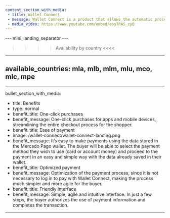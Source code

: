 ```yaml
---
content_section_with_media: 
 - title: Wallet Connect
 - message: Wallet Connect is a product that allows the automatic processing of payments through Mercado Pago's digital wallet. With the approval of the buyer, it is possible to make payments using the balance available on the card or Mercado Pago account. If you are interested in the product, please contact your sales executive.
 - media_video: https://www.youtube.com/embed/osy7RAS_zyQ
---
```


--- mini_landing_separator ---

>>>> Availability by country <<<<
---
available_countries: mla, mlb, mlm, mlu, mco, mlc, mpe
---

---
bullet_section_with_media: 
 - title: Benefits
 - type: normal
 - benefit_title: One-click purchases
 - benefit_message: One-click purchases for apps and mobile devices, streamlining the entire checkout process for the shopper.
 - benefit_title: Ease of payment
 - image: /wallet-connect/wallet-connect-landing.png
 - benefit_message: It’s easy to make payments using the data stored in the Mercado Pago wallet. The buyer will be able to select the payment method they wish to use (card or account money) and proceed to the payment in an easy and simple way with the data already saved in their wallet.
 - benefit_title: Optimized payment
 - benefit_message: Optimization of the payment process, since it is not necessary to log in to pay with Wallet Connect, making the process much simpler and more agile for the buyer.
 - benefit_title: Friendly interface
 - benefit_message: Simple, agile and intuitive interface. In just a few steps, the buyer authorizes the use of payment information and completes the transaction.
---